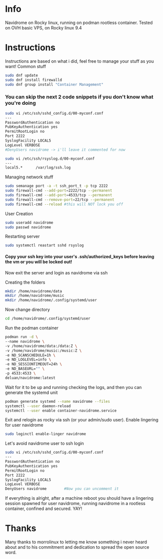 # Info
Navidrome on Rocky linux, running on podman rootless container.
Tested on OVH basic VPS, on Rocky linux 9.4

# Instructions

Instructions are based on what i did, feel free to manage your stuff as you want!
Common stuff

```bash
sudo dnf update
sudo dnf install firewalld
sudo dnf group install "Container Management"
```

### You can skip the next 2 code snippets if you don't know what you're doing



```bash
sudo vi /etc/ssh/sshd_config.d/00-myconf.conf
---
PasswordAuthentication no  
PubKeyAuthentication yes  
PermitRootLogin no  
Port 2222
SyslogFacility LOCAL5  
LogLevel VERBOSE
#DenyUsers navidrome -> i'll leave it commented for now
```
```bash
sudo vi /etc/ssh/rsyslog.d/00-myconf.conf
---
local5.*      /var/log/ssh.log
```

Managing network stuff
```bash
sudo semanage port -a -t ssh_port_t -p tcp 2222
sudo firewall-cmd --add-port=2222/tcp --permanent
sudo firewall-cmd --add-port=4533/tcp --permanent
sudo firewall-cmd --remove-port=22/tcp --permanent
sudo firewall-cmd --reload #this will NOT lock you off
```
User Creation
```bash
sudo useradd navidrome 
sudo passwd navidrome
```
Restarting server
```bash
sudo systemctl reastart sshd rsyslog
```

#### Copy your ssh key into your user's .ssh/authorized_keys before leaving the vm or you will be locked out!

Now exit the server and login as navidrome via ssh

Creating the folders
```bash
mkdir /home/navidrome/data
mkdir /home/navidrome/music
mkdir /home/navidrome/.config/systemd/user
```
Now change directory
```bash
cd /home/navidrome/.config/systemd/user
```

Run the podman container
```bash
podman run -d \
--name navidrome \
-v /home/navidrome/data:/data:Z \
-v /home/navidrome/music:/music:Z \
-e ND_SCANSCHEDULE=1h \
-e ND_LOGLEVEL=info \
-e ND_SESSIONTIMEOUT=24h \
-e ND_BASEURL="" \
-p 4533:4533 \
deluan/navidrome:latest
```

Wait for it to be up and running checking the logs, and then you can generate the systemd unit
```bash
podman generate systemd --name navidrome --files
systemctl --user daemon-reload
systemctl --user enable container-navidrome.service
```

Exit and relogin as rocky via ssh (or your admin/sudo user). Enable lingering for user navidrome
```bash
sudo loginctl enable-linger navidrome
```
Let's avoid navidrome user to ssh login 
```bash
sudo vi /etc/ssh/sshd_config.d/00-myconf.conf
---
PasswordAuthentication no  
PubKeyAuthentication yes  
PermitRootLogin no  
Port 2222
SyslogFacility LOCAL5  
LogLevel VERBOSE
DenyUsers navidrome        #Now you can uncomment it
```

If everything is alright, after a machine reboot you should have a lingering session spawned for user navidrome, running navidrome in a rootless container, confined and secured. YAY!

# Thanks
Many thanks to morrolinux to letting me know something i never heard about and to his commitment and dedication to spread the open source word.
